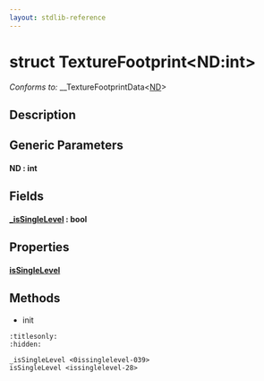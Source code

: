```yaml
---
layout: stdlib-reference
---
```


# struct TextureFootprint\<ND:int\>

*Conforms to:* \_\_TextureFootprintData\<[ND](index.html#decl-ND)\>

## Description



## Generic Parameters

####  <a id="decl-ND"></a>ND  : int

## Fields

####  <a id="decl-_isSingleLevel"></a>[\_isSingleLevel](.html) : bool

## Properties

####  <a id="decl-isSingleLevel"></a>[isSingleLevel](.html)

## Methods

* init


```{toctree}
:titlesonly:
:hidden:

_isSingleLevel <0issinglelevel-039>
isSingleLevel <issinglelevel-28>
```
